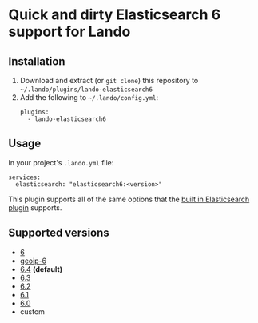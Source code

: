 # Quick and dirty Elasticsearch 6 support for Lando

## Installation

1. Download and extract (or `git clone`) this repository to `~/.lando/plugins/lando-elasticsearch6`
1. Add the following to `~/.lando/config.yml`:
   ```
   plugins:
     - lando-elasticsearch6
   ```

## Usage

In your project's `.lando.yml` file:

```
services:
  elasticsearch: "elasticsearch6:<version>"
```

This plugin supports all of the same options that the [built in Elasticsearch plugin](https://docs.devwithlando.io/services/elasticsearch.html) supports.

## Supported versions

* [6](https://hub.docker.com/r/blacktop/elasticsearch/)
* [geoip-6](https://hub.docker.com/r/blacktop/elasticsearch/)
* [6.4](https://hub.docker.com/r/blacktop/elasticsearch/) **(default)**
* [6.3](https://hub.docker.com/r/blacktop/elasticsearch/)
* [6.2](https://hub.docker.com/r/blacktop/elasticsearch/)
* [6.1](https://hub.docker.com/r/blacktop/elasticsearch/)
* [6.0](https://hub.docker.com/r/blacktop/elasticsearch/)
* custom
